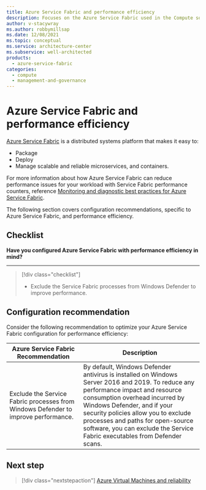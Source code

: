 ```yaml
---
title: Azure Service Fabric and performance efficiency
description: Focuses on the Azure Service Fabric used in the Compute solution to provide best-practice, configuration recommendations, and design considerations related to service performance efficiency.
author: v-stacywray
ms.author: robbymillsap
ms.date: 12/08/2021
ms.topic: conceptual
ms.service: architecture-center
ms.subservice: well-architected
products:
  - azure-service-fabric
categories:
  - compute
  - management-and-governance
---
```


# Azure Service Fabric and performance efficiency

[Azure Service Fabric](/azure/service-fabric/service-fabric-overview) is a distributed systems platform that makes it easy to:

- Package
- Deploy
- Manage scalable and reliable microservices, and containers.

For more information about how Azure Service Fabric can reduce performance issues for your workload with Service Fabric performance counters, reference [Monitoring and diagnostic best practices for Azure Service Fabric](/azure/service-fabric/service-fabric-best-practices-monitoring).

The following section covers configuration recommendations, specific to Azure Service Fabric, and performance efficiency.

## Checklist

**Have you configured Azure Service Fabric with performance efficiency in mind?**
***

> [!div class="checklist"]
> - Exclude the Service Fabric processes from Windows Defender to improve performance.

## Configuration recommendation

Consider the following recommendation to optimize your Azure Service Fabric configuration for performance efficiency:

|Azure Service Fabric Recommendation|Description|
|-----------------------------------|-----------|
|Exclude the Service Fabric processes from Windows Defender to improve performance.|By default, Windows Defender antivirus is installed on Windows Server 2016 and 2019. To reduce any performance impact and resource consumption overhead incurred by Windows Defender, and if your security policies allow you to exclude processes and paths for open-source software, you can exclude the Service Fabric executables from Defender scans.|

## Next step

> [!div class="nextstepaction"]
> [Azure Virtual Machines and reliability](../virtual-machines/reliability.md)
